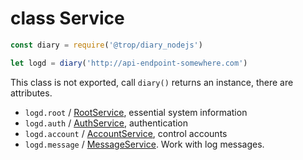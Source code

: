 # class Service

```js
const diary = require('@trop/diary_nodejs')

let logd = diary('http://api-endpoint-somewhere.com')
```

This class is not exported, call `diary()` returns an instance, there are
attributes.

* `logd.root` / [RootService](api_root_service.md), essential system
  information
* `logd.auth` / [AuthService](api_auth_service.md), authentication
* `logd.account` / [AccountService](api_account_service.md), control accounts
* `logd.message` / [MessageService](api_message_service.md).
  Work with log messages.
